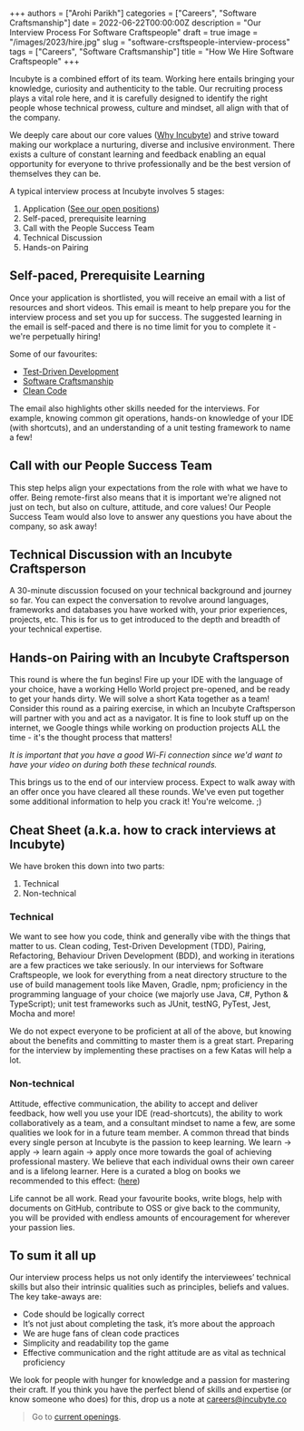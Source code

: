 +++
authors = ["Arohi Parikh"]
categories = ["Careers", "Software Craftsmanship"]
date = 2022-06-22T00:00:00Z
description = "Our Interview Process For Software Craftspeople"
draft = true
image = "/images/2023/hire.jpg"
slug = "software-crsftspeople-interview-process"
tags = ["Careers", "Software Craftsmanship"]
title = "How We Hire Software Craftspeople"
+++

Incubyte is a combined effort of its team. Working here entails bringing your knowledge, curiosity and authenticity to the table. Our recruiting process plays a vital role here, and it is carefully designed to identify the right people whose technical prowess, culture and mindset, all align with that of the company.

We deeply care about our core values ([Why Incubyte](https://blog.incubyte.co/blog/why-incubyte/)) and strive toward making our workplace a nurturing, diverse and inclusive environment. There exists a culture of constant learning and feedback enabling an equal opportunity for everyone to thrive professionally and be the best version of themselves they can be.

A typical interview process at Incubyte involves 5 stages:

1. Application ([See our open positions](https://incubyte.co/careers))
2. Self-paced, prerequisite learning
3. Call with the People Success Team
4. Technical Discussion
5. Hands-on Pairing

## Self-paced, Prerequisite Learning

Once your application is shortlisted, you will receive an email with a list of resources and short videos. This email is meant to help prepare you for the interview process and set you up for success. The suggested learning in the email is self-paced and there is no time limit for you to complete it - we're perpetually hiring!

Some of our favourites:

- [Test-Driven Development](https://www.youtube.com/watch?v=qkblc5WRn-U)
- [Software Craftsmanship](https://www.youtube.com/watch?v=c07uQGBZl0A)
- [Clean Code](https://www.youtube.com/watch?v=zV079g7Irks&feature=emb_imp_woyt)

The email also highlights other skills needed for the interviews. For example, knowing common git operations, hands-on knowledge of your IDE (with shortcuts), and an understanding of a unit testing framework to name a few!

## Call with our People Success Team

This step helps align your expectations from the role with what we have to offer. Being remote-first also means that it is important we're aligned not just on tech, but also on culture, attitude, and core values! Our People Success Team would also love to answer any questions you have about the company, so ask away!

## Technical Discussion with an Incubyte Craftsperson

A 30-minute discussion focused on your technical background and journey so far. You can expect the conversation to revolve around languages, frameworks and databases you have worked with, your prior experiences, projects, etc. This is for us to get introduced to the depth and breadth of your technical expertise.

## Hands-on Pairing with an Incubyte Craftsperson

This round is where the fun begins! Fire up your IDE with the language of your choice, have a working Hello World project pre-opened, and be ready to get your hands dirty. We will solve a short Kata together as a team! Consider this round as a pairing exercise, in which an Incubyte Craftsperson will partner with you and act as a navigator. It is fine to look stuff up on the internet, we Google things while working on production projects ALL the time - it's the thought process that matters!

_It is important that you have a good Wi-Fi connection since we'd want to have your video on during both these technical rounds._

This brings us to the end of our interview process. Expect to walk away with an offer once you have cleared all these rounds. We've even put together some additional information to help you crack it! You're welcome. ;)

## Cheat Sheet (a.k.a. how to crack interviews at Incubyte)

We have broken this down into two parts:

1. Technical
2. Non-technical

### Technical

We want to see how you code, think and generally vibe with the things that matter to us. Clean coding, Test-Driven Development (TDD), Pairing, Refactoring, Behaviour Driven Development (BDD), and working in iterations are a few practices we take seriously. In our interviews for Software Craftspeople, we look for everything from a neat directory structure to the use of build management tools like Maven, Gradle, npm; proficiency in the programming language of your choice (we majorly use Java, C#, Python & TypeScript); unit test frameworks such as JUnit, testNG, PyTest, Jest, Mocha and more!

We do not expect everyone to be proficient at all of the above, but knowing about the benefits and committing to master them is a great start. Preparing for the interview by implementing these practises on a few Katas will help a lot.

### Non-technical

Attitude, effective communication, the ability to accept and deliver feedback, how well you use your IDE (read-shortcuts), the ability to work collaboratively as a team, and a consultant mindset to name a few, are some qualities we look for in a future team member. A common thread that binds every single person at Incubyte is the passion to keep learning. We learn -> apply -> learn again -> apply once more towards the goal of achieving professional mastery. We believe that each individual owns their own career and is a lifelong learner. Here is a curated a blog on books we recommended to this effect: ([here](https://blog.incubyte.co/blog/books-we-believe-should-be-on-your-bookshelf-and-read-them-too/))

Life cannot be all work. Read your favourite books, write blogs, help with documents on GitHub, contribute to OSS or give back to the community, you will be provided with endless amounts of encouragement for wherever your passion lies.

## To sum it all up

Our interview process helps us not only identify the interviewees’ technical skills but also their intrinsic qualities such as principles, beliefs and values. The key take-aways are:

- Code should be logically correct
- It’s not just about completing the task, it’s more about the approach
- We are huge fans of clean code practices
- Simplicity and readability top the game
- Effective communication and the right attitude are as vital as technical proficiency

We look for people with hunger for knowledge and a passion for mastering their craft. If you think you have the perfect blend of skills and expertise (or know someone who does) for this, drop us a note at [careers@incubyte.co](mailto:careers@incubyte.co)

> Go to [current openings](https://incubyte.co/careers).
